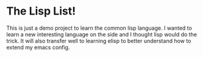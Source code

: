 # The Lisp List!

This is just a demo project to learn the common lisp language. I wanted to learn a new interesting language on the side and I thought lisp would do the trick. It will also transfer well to learning elisp to better understand how to extend my emacs config.
